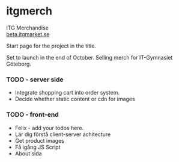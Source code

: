 # itgmerch
ITG Merchandise  
[beta.itgmarket.se](http://beta.itgmarket.se)

Start page for the project in the title.

Set to launch in the end of October.
Selling merch for IT-Gymnasiet Göteborg.

### TODO - server side
+ Integrate shopping cart into order system.
+ Decide whether static content or cdn for images

### TODO - front-end
+ Felix - add your todos here.
+ Lär dig förstå client-server achitecture
+ Get product images
+ Få igång JS Script
+ About sida

